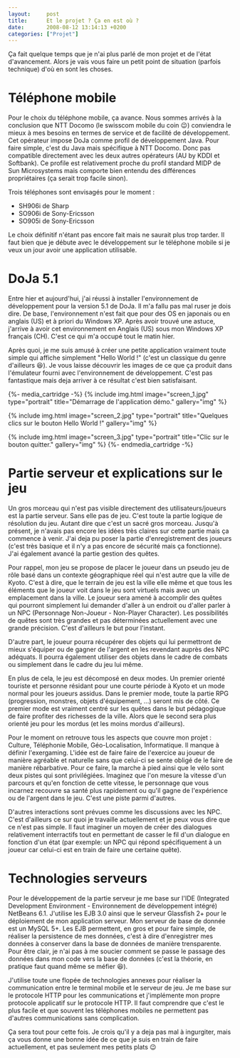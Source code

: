 ```yaml
---
layout:     post
title:      Et le projet ? Ça en est où ?
date:       2008-08-12 13:14:13 +0200
categories: ["Projet"]
---
```


Ça fait quelque temps que je n'ai plus parlé de mon projet et de l'état d'avancement. Alors je vais vous faire un
petit point de situation (parfois technique) d'où en sont les choses.

<!--more-->

# Téléphone mobile

Pour le choix du téléphone mobile, ça avance. Nous sommes arrivés à la conclusion que NTT Docomo (le swisscom
mobile du coin :wink:) conviendra le mieux à mes besoins en termes de service et de facilité de développement. Cet
opérateur impose DoJa comme profil de développement Java. Pour faire simple, c'est du Java mais spécifique à NTT
Docomo. Donc pas compatible directement avec les deux autres opérateurs (AU by KDDI et Softbank). Ce profile est
relativement proche du profil standard MIDP de Sun Microsystems mais comporte bien entendu des différences
propriétaires (ça serait trop facile sinon).

Trois téléphones sont envisagés pour le moment :

- SH906i de Sharp
- SO906i de Sony-Ericsson
- SO905i de Sony-Ericsson

Le choix définitif n'étant pas encore fait mais ne saurait plus trop tarder. Il faut bien que je débute avec le
développement sur le téléphone mobile si je veux un jour avoir une application utilisable.

# DoJa 5.1

Entre hier et aujourd'hui, j'ai réussi à installer l'environnement de développement pour la version 5.1 de DoJa. Il
m'a fallu pas mal ruser je dois dire. De base, l'environnement n'est fait que pour des OS en japonais ou en anglais
(US) et à priori du Windows XP. Après avoir trouvé une astuce, j'arrive à avoir cet environnement en Anglais (US)
sous mon Windows XP français (CH). C'est ce qui m'a occupé tout le matin hier.

Après quoi, je me suis amusé à créer une petite application vraiment toute simple qui affiche simplement "Hello
World !" (c'est un classique du genre d'ailleurs :laughing:). Je vous laisse découvrir les images de ce que ça produit
dans l'émulateur fourni avec l'environnement de développement. C'est pas fantastique mais deja arriver à ce
résultat c'est bien satisfaisant.

{%- media_cartridge -%}
{% include img.html
    image="screen_1.jpg"
    type="portrait"
    title="Démarrage de l'application démo."
    gallery="img"
%}

{% include img.html
    image="screen_2.jpg"
    type="portrait"
    title="Quelques clics sur le bouton Hello World !"
    gallery="img"
%}

{% include img.html
    image="screen_3.jpg"
    type="portrait"
    title="Clic sur le bouton quitter."
    gallery="img"
%}
{%- endmedia_cartridge -%}

# Partie serveur et explications sur le jeu

Un gros morceau qui n'est pas visible directement des utilisateurs/joueurs est la partie serveur. Sans elle pas de
jeu. C'est toute la partie logique de résolution du jeu. Autant dire que c'est un sacré gros morceau. Jusqu'à
présent, je n'avais pas encore les idées très claires sur cette partie mais ça commence à venir. J'ai deja pu poser
la partie d'enregistrement des joueurs (c'est très basique et il n'y a pas encore de sécurité mais ça fonctionne).
J'ai également avancé la partie gestion des quêtes.

Pour rappel, mon jeu se propose de placer le joueur dans un pseudo jeu de rôle basé dans un contexte géographique
réel qui n'est autre que la ville de Kyoto. C'est à dire, que le terrain de jeu est la ville elle même et que tous
les éléments que le joueur voit dans le jeu sont virtuels mais avec un emplacement dans la ville. Le joueur sera
amené à accomplir des quêtes qui pourront simplement lui demander d'aller à un endroit ou d'aller parler à un NPC
(Personnage Non-Joueur - Non-Player Character). Les possibilités de quêtes sont très grandes et pas déterminées
actuellement avec une grande précision. C'est d'ailleurs le but pour l'instant.

D'autre part, le joueur pourra récupérer des objets qui lui permettront de mieux s'équiper ou de gagner de l'argent
en les revendant auprès des NPC adéquats. Il pourra également utiliser des objets dans le cadre de combats ou
simplement dans le cadre du jeu lui même.

En plus de cela, le jeu est décomposé en deux modes. Un premier orienté touriste et personne résidant pour une
courte période à Kyoto et un mode normal pour les joueurs assidus. Dans le premier mode, toute la partie RPG
(progression, monstres, objets d'équipement, ...) seront mis de côté. Ce premier mode est vraiment centré sur les
quêtes dans le but pédagogique de faire profiter des richesses de la ville. Alors que le second sera plus orienté
jeu pour les mordus (et les moins mordus d'ailleurs).

Pour le moment on retrouve tous les aspects que couvre mon projet : Culture, Téléphonie Mobile, Géo-Localisation,
Informatique. Il manque à définir l'exergaming. L'idée est de faire faire de l'exercice au joueur de manière
agréable et naturelle sans que celui-ci se sente obligé de le faire de manière rébarbative. Pour ce faire, la
marche à pied ainsi que le vélo sont deux pistes qui sont privilégiées. Imaginez que l'on mesure la vitesse d'un
parcours et qu'en fonction de cette vitesse, le personnage que vous incarnez recouvre sa santé plus rapidement ou
qu'il gagne de l'expérience ou de l'argent dans le jeu. C'est une piste parmi d'autres.

D'autres interactions sont prévues comme les discussions avec les NPC. C'est d'ailleurs ce sur quoi je travaille
actuellement et je peux vous dire que ce n'est pas simple. Il faut imaginer un moyen de créer des dialogues
relativement interractifs tout en permettant de casser le fil d'un dialogue en fonction d'un état (par exemple: un
NPC qui répond spécifiquement à un joueur car celui-ci est en train de faire une certaine quête).

# Technologies serveurs

Pour le développement de la partie serveur je me base sur l'IDE (Integrated Development Environment - Environnement
de développement intégré) NetBeans 6.1. J'utilise les EJB 3.0 ainsi que le serveur Glassfish 2+ pour le déploiement
de mon application serveur. Mon serveur de base de donnée est un MySQL 5+. Les EJB permettent, en gros et pour
faire simple, de réaliser la persistence de mes données, c'est à dire d'enregistrer mes données à conserver dans la
base de données de manière trensparente. Pour être clair, je n'ai pas à me soucier comment se passe le passage des
données dans mon code vers la base de données (c'est la théorie, en pratique faut quand même se méfier :laughing:).

J'utilise toute une flopée de technologies annexes pour réaliser la communication entre le terminal mobile et le
serveur de jeu. Je me base sur le protocole HTTP pour les communications et j'implémente mon propre protocole
applicatif sur le protocole HTTP. Il faut comprendre que c'est le plus facile et que souvent les téléphones mobiles
ne permettent pas d'autres communications sans complication.

Ça sera tout pour cette fois. Je crois qu'il y a deja pas mal à ingurgiter, mais ça vous donne une bonne idée de ce
que je suis en train de faire actuellement, et pas seulement mes petits plats :wink:
